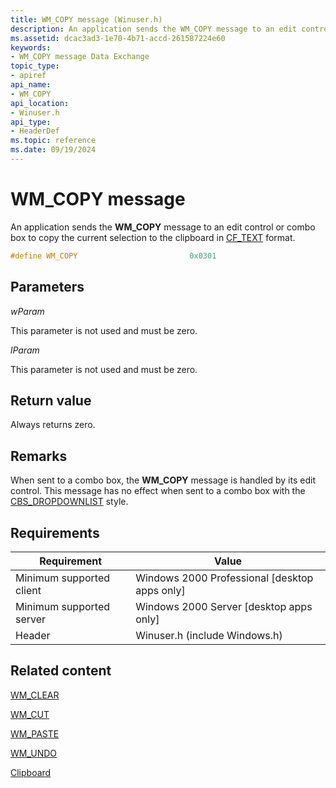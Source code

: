 ```yaml
---
title: WM_COPY message (Winuser.h)
description: An application sends the WM_COPY message to an edit control or combo box to copy the current selection to the clipboard in CF_TEXT format.
ms.assetid: dcac3ad3-1e70-4b71-accd-261587224e60
keywords:
- WM_COPY message Data Exchange
topic_type:
- apiref
api_name:
- WM_COPY
api_location:
- Winuser.h
api_type:
- HeaderDef
ms.topic: reference
ms.date: 09/19/2024
---
```


# WM\_COPY message

An application sends the **WM_COPY** message to an edit control or combo box to copy the current selection to the clipboard in [CF_TEXT](standard-clipboard-formats.md) format.

```C++
#define WM_COPY                         0x0301
```

## Parameters

*wParam*

This parameter is not used and must be zero.

*lParam*

This parameter is not used and must be zero.

## Return value

Always returns zero.

## Remarks

When sent to a combo box, the **WM_COPY** message is handled by its edit control. This message has no effect when sent to a combo box with the [CBS_DROPDOWNLIST](../controls/combo-box-styles.md) style.

## Requirements

| Requirement | Value |
|-------------|-------|
| Minimum supported client | Windows 2000 Professional \[desktop apps only\] |
| Minimum supported server | Windows 2000 Server \[desktop apps only\]       |
| Header                   | Winuser.h (include Windows.h)                   |

## Related content

[WM_CLEAR](wm-clear.md)

[WM_CUT](wm-cut.md)

[WM_PASTE](wm-paste.md)

[WM_UNDO](/windows/win32/Controls/wm-undo)

[Clipboard](clipboard.md)
